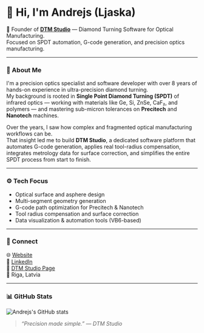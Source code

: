 # 👋 Hi, I'm Andrejs (Ljaska)

💚 Founder of **[DTM Studio](https://dtm-studio.org)** — Diamond Turning Software for Optical Manufacturing.  
Focused on SPDT automation, G-code generation, and precision optics manufacturing.

---

### 🧩 About Me
I'm a precision optics specialist and software developer with over 8 years of hands-on experience in ultra-precision diamond turning.  
My background is rooted in **Single Point Diamond Turning (SPDT)** of infrared optics — working with materials like Ge, Si, ZnSe, CaF₂, and polymers — and mastering sub-micron tolerances on **Precitech** and **Nanotech** machines.

Over the years, I saw how complex and fragmented optical manufacturing workflows can be.  
That insight led me to build **DTM Studio**, a dedicated software platform that automates G-code generation, applies real tool-radius compensation, integrates metrology data for surface correction, and simplifies the entire SPDT process from start to finish.

---

### ⚙️ Tech Focus
- Optical surface and asphere design  
- Multi-segment geometry generation  
- G-code path optimization for Precitech & Nanotech  
- Tool radius compensation and surface correction  
- Data visualization & automation tools (VB6-based)

---

### 🔗 Connect
🌐 [Website](https://dtm-studio.org)  
💼 [LinkedIn](https://linkedin.com/in/andrejs-dtm)  
🏢 [DTM Studio Page](https://linkedin.com/company/dtmstudio-official)  
📍 Riga, Latvia  

---

### 📊 GitHub Stats
![Andrejs's GitHub stats](https://github-readme-stats.vercel.app/api?username=Ljaska&show_icons=true&theme=github_dark&hide_border=true)

> *“Precision made simple.” — DTM Studio*
